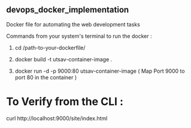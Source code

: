 ## devops_docker_implementation
Docker file for automating the web development tasks 



Commands from your system's terminal to run the docker : 


1. cd /path-to-your-dockerfile/

2. docker build -t utsav-container-image .

3. docker run -d -p 9000:80 utsav-container-image ( Map Port 9000 to port 80 in the container )

# To Verify from the CLI : 

 curl http://localhost:9000/site/index.html



